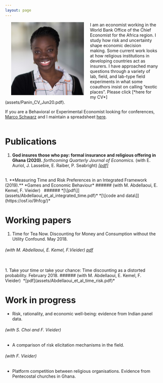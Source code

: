 ```yaml
---
layout: page
---
```



<img align="left" width="240" height="240" src="assets/ammapanin.jpg" style="margin: 0px 20px">
I am an economist working in the World Bank Office of the Chief
Economist for the Africa region. I study how risk and
uncertainty shape economic decision making. Some current work looks at
how religious institutions in developing countries act as insurers. I
have approached many questions through a variety of lab, field, and
lab-type field experiments in what some coauthors insist on calling
“exotic places”. Please click [*here for my CV*](assets/Panin_CV_Jun20.pdf).

If you are a Behavioral or Experimental Economist looking for
conferences, [Marco Schwarz](https://sites.google.com/site/marcoaschwarz/) and I maintain a spreadsheet [here](https://tinyurl.com/behavioral-experimental).
<br><br>


# Publications

1. **God insures those who pay: formal insurance and religious offering
in Ghana (2020).** *forthcoming Quarterly Journal of Economics.* (with E. Auriol, J. Lassebie, E. Raiber, P. Seabright)
*[\[pdf\]](assets/Auriol_et_al_God_insures.pdf)*
<br>
1. **Measuring Time and Risk Preferences in an Integrated
   Framework (2019).** *Games and Economic Behaviour*
###### (with M. Abdellaoui, E. Kemel, F. Vieider) &nbsp;
###### *[\[pdf\]](assets/Abdellaoui_et_al_integrated_time.pdf)* *[\[code and data\]](https://osf.io/9hfcg/)*&nbsp;


# Working papers
1. Time for Tea Now. Discounting for Money and Consumption without the Utility Confound. May 2018.
###### (with M. Abdellaoui, E. Kemel, F.Vieider)&nbsp;*[pdf](assets/Abdellaoui_et_al_time_for_tea.pdf)*
<br>
1. Take your time or take your chance: Time discounting as a distorted probability. February 2018.
###### (with M. Abdellaoui, E. Kemel, F. Vieider) &nbsp;*[pdf](assets/Abdellaoui_et_al_time_risk.pdf)*




# Work in progress

* Risk, rationality, and economic well-being: evidence from Indian
panel data.
###### (with S. Choi and F. Vieider)

* A comparison of risk elicitation mechanisms in the field.
###### (with F. Vieider)

* Platform competition between religious organisations. Evidence from
  Pentecostal churches in Ghana.
